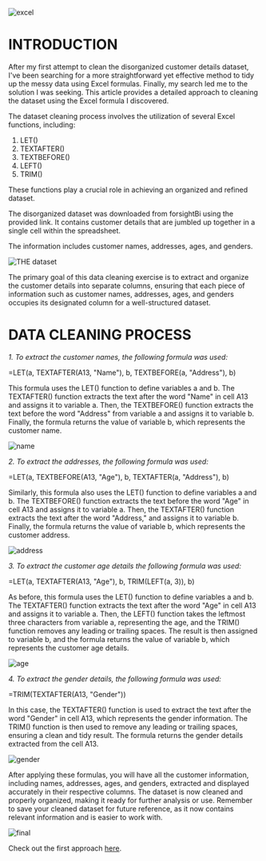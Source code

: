 ![excel](https://github.com/dannieRope/Cleaning-Jumbled-Up-Customers-Details-in-Excel--APPROACH-1/assets/132214828/cea2c4b1-7fd1-477f-aa46-bb6214876345)

# INTRODUCTION

After my first attempt to clean the disorganized customer details dataset, I've been searching for a more straightforward yet effective method to tidy up the messy data using Excel formulas. Finally, my search led me to the solution I was seeking. This article provides a detailed approach to cleaning the dataset using the Excel formula I discovered.

The dataset cleaning process involves the utilization of several Excel functions, including:

1. LET()
2. TEXTAFTER()
3. TEXTBEFORE()
4. LEFT()
5. TRIM()

These functions play a crucial role in achieving an organized and refined dataset.

The disorganized dataset was downloaded from forsightBi using the provided link. It contains customer details that are jumbled up together in a single cell within the spreadsheet.

The information includes customer names, addresses, ages, and genders.


![THE dataset](https://github.com/dannieRope/Cleaning-Jumbled-Up-Customers-Details-in-Excel--APPROACH-1/assets/132214828/4cdf300d-88e8-4d78-a033-a1bda5caf34d)


The primary goal of this data cleaning exercise is to extract and organize the customer details into separate columns, ensuring that each piece of information such as customer names, addresses, ages, and genders occupies its designated column for a well-structured dataset.

# DATA CLEANING PROCESS

*1. To extract the customer names, the following formula was used:*

=LET(a, TEXTAFTER(A13, "Name"), b, TEXTBEFORE(a, "Address"), b)

This formula uses the LET() function to define variables a and b. The TEXTAFTER() function extracts the text after the word "Name" in cell A13 and assigns it to variable a. Then, the TEXTBEFORE() function extracts the text before the word "Address" from variable a and assigns it to variable b. Finally, the formula returns the value of variable b, which represents the customer name.

![name](https://github.com/dannieRope/Cleaning-Jumbled-Up-Customers-Details-in-Excel--APPROACH-1/assets/132214828/2c705d98-0bae-4c77-8a27-6c5128a49879)



*2. To extract the addresses, the following formula was used:*

=LET(a, TEXTBEFORE(A13, "Age"), b, TEXTAFTER(a, "Address"), b)

Similarly, this formula also uses the LET() function to define variables a and b. The TEXTBEFORE() function extracts the text before the word "Age" in cell A13 and assigns it to variable a. Then, the TEXTAFTER() function extracts the text after the word "Address," and assigns it to variable b. Finally, the formula returns the value of variable b, which represents the customer address.

![address](https://github.com/dannieRope/Cleaning-Jumbled-Up-Customers-Details-in-Excel--APPROACH-1/assets/132214828/9f81cc7a-e93e-4dba-a530-3b865a72946c)

*3. To extract the customer age details the following formula was used:*

=LET(a, TEXTAFTER(A13, "Age"), b, TRIM(LEFT(a, 3)), b)

As before, this formula uses the LET() function to define variables a and b. The TEXTAFTER() function extracts the text after the word "Age" in cell A13 and assigns it to variable a. Then, the LEFT() function takes the leftmost three characters from variable a, representing the age, and the TRIM() function removes any leading or trailing spaces. The result is then assigned to variable b, and the formula returns the value of variable b, which represents the customer age details.

![age](https://github.com/dannieRope/Cleaning-Jumbled-Up-Customers-Details-in-Excel--APPROACH-1/assets/132214828/90416ef7-d6e0-4eba-bc9c-96e3fd7d0b53)

*4. To extract the gender details, the following formula was used:*

=TRIM(TEXTAFTER(A13, "Gender"))

In this case, the TEXTAFTER() function is used to extract the text after the word "Gender" in cell A13, which represents the gender information. The TRIM() function is then used to remove any leading or trailing spaces, ensuring a clean and tidy result. The formula returns the gender details extracted from the cell A13.

![gender](https://github.com/dannieRope/Cleaning-Jumbled-Up-Customers-Details-in-Excel--APPROACH-1/assets/132214828/53870e38-bde5-4235-815b-fd28543bdccf)


After applying these formulas, you will have all the customer information, including names, addresses, ages, and genders, extracted and displayed accurately in their respective columns. The dataset is now cleaned and properly organized, making it ready for further analysis or use. Remember to save your cleaned dataset for future reference, as it now contains relevant information and is easier to work with.


![final](https://github.com/dannieRope/Cleaning-Jumbled-Up-Customers-Details-in-Excel--APPROACH-1/assets/132214828/9e743c53-4b34-4d11-aab2-37471bc5c41a)


Check out the first approach [here](https://github.com/dannieRope/Cleaning-Jumbled-Up-Customers-Details-in-Excel--APPROACH-1).
